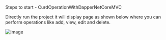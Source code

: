 Steps to start - CurdOperationWithDapperNetCoreMVC

Directly run the project it will display page as shown below where you can perform operations like add, view, edit and delete.

![image](https://github.com/farhan-javed1/DotNetCoreMVC/assets/169335345/04952e95-f2e1-401f-90c3-48f191dcb540)
